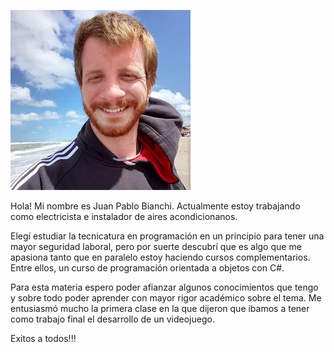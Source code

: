 ![Logo UNAHUR](./assets/perfil.jpg)

Hola!
Mi nombre es Juan Pablo Bianchi. 
Actualmente estoy trabajando como electricista e instalador de aires acondicionanos.

Elegí estudiar la tecnicatura en programación en un principio para tener una mayor seguridad laboral, pero por suerte descubrí que es algo que me apasiona tanto que en paralelo estoy haciendo cursos complementarios. Entre ellos, un curso de programación orientada a objetos con C#.

Para esta materia espero poder afianzar algunos conocimientos que tengo y sobre todo poder aprender con mayor rigor académico sobre el tema.
Me entusiasmó mucho la primera clase en la que dijeron que ibamos a tener como trabajo final el desarrollo de un videojuego.

Exitos a todos!!!